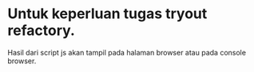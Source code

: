 # Untuk keperluan tugas tryout refactory.
Hasil dari script js akan tampil pada halaman browser atau pada console browser.
